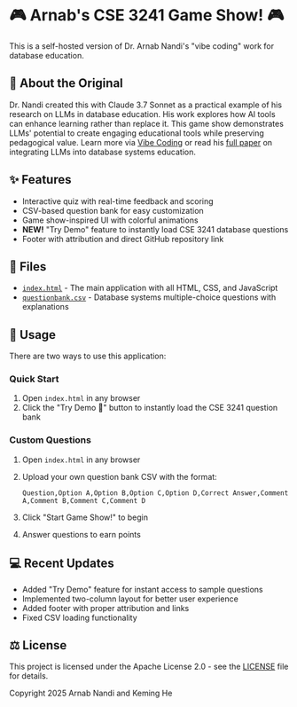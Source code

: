 # 🎮 Arnab's CSE 3241 Game Show! 🎮

This is a self-hosted version of Dr. Arnab Nandi's "vibe coding" work for database education.

## 🧠 About the Original

Dr. Nandi created this with Claude 3.7 Sonnet as a practical example of his research on LLMs in database education. His work explores how AI tools can enhance learning rather than replace it. This game show demonstrates LLMs' potential to create engaging educational tools while preserving pedagogical value. Learn more via [Vibe Coding](https://www.linkedin.com/pulse/vibe-coding-learning-tools-rapidly-curating-classroom-arnab-nandi-vuslc/) or read his [full paper](https://arnab.org/files/Nandi_DataEd24_Integrating_LLMs_into_Database_Systems_Education.pdf) on integrating LLMs into database systems education.

## ✨ Features

- Interactive quiz with real-time feedback and scoring
- CSV-based question bank for easy customization
- Game show-inspired UI with colorful animations
- **NEW!** "Try Demo" feature to instantly load CSE 3241 database questions
- Footer with attribution and direct GitHub repository link

## 📁 Files

- [`index.html`](index.html) - The main application with all HTML, CSS, and JavaScript
- [`questionbank.csv`](./questionbank.csv) - Database systems multiple-choice questions with explanations

## 🚀 Usage

There are two ways to use this application:

### Quick Start

1. Open `index.html` in any browser
2. Click the "Try Demo 🚀" button to instantly load the CSE 3241 question bank

### Custom Questions

1. Open `index.html` in any browser
2. Upload your own question bank CSV with the format:

   ```csv
   Question,Option A,Option B,Option C,Option D,Correct Answer,Comment A,Comment B,Comment C,Comment D
   ```

3. Click "Start Game Show!" to begin
4. Answer questions to earn points

## 💻 Recent Updates

- Added "Try Demo" feature for instant access to sample questions
- Implemented two-column layout for better user experience
- Added footer with proper attribution and links
- Fixed CSV loading functionality

## ⚖️ License

This project is licensed under the Apache License 2.0 - see the [LICENSE](./LICENSE) file for details.

Copyright 2025 Arnab Nandi and Keming He
